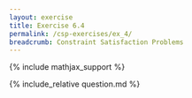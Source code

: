 ```yaml
---
layout: exercise
title: Exercise 6.4
permalink: /csp-exercises/ex_4/
breadcrumb: Constraint Satisfaction Problems
---
```


{% include mathjax_support %}

<div><i class="arrow-up loader" data-chapter="csp-exercises" data-exercise="ex_4" data-rating="0"></i></div>
{% include_relative question.md %}
